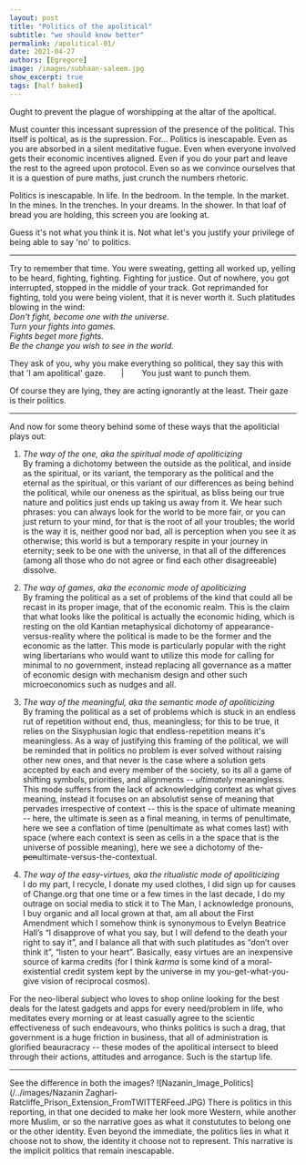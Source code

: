 ```yaml
---
layout: post
title: "Politics of the apolitical"
subtitle: "we should know better"
permalink: /apolitical-01/
date: 2021-04-27
authors: [Egregore]
image: /images/subhaan-saleem.jpg
show_excerpt: true
tags: [half baked]
---
```


Ought to prevent the plague of worshipping at the altar of the apoltical. 

Must counter this incessant supression of the presence of the political. This itself is poltical, as is the supression. For... Politics is inescapable. Even as you are absorbed in a silent meditative fugue. Even when everyone involved gets their economic incentives aligned. Even if you do your part and leave the rest to the agreed upon protocol. Even so as we convince ourselves that it is a question of pure maths, just crunch the numbers rhetoric. 

Politics is inescapable. In life. In the bedroom. In the temple. In the market. In the mines. In the trenches. In your dreams. In the shower. In that loaf of bread you are holding, this screen you are looking at. 

Guess it's not what you think it is. Not what let's you justify your privilege of being able to say 'no' to politics. 

-----

Try to remember that time. You were sweating, getting all worked up, yelling to be heard, fighting, fighting. Fighting for justice. Out of nowhere, you got interrupted, stopped in the middle of your track. Got reprimanded for fighting, told you were being violent, that it is never worth it. Such platitudes blowing in the wind: *<br/>
Don't fight, become one with the universe. <br/> Turn your fights into games. <br/>Fights beget more fights. <br/>Be the change you wish to see in the world.* 

They ask of you, why you make everything so political, they say this with that  'I am apolitical' gaze. &nbsp; &nbsp; &nbsp; &#124; &nbsp; &nbsp; &nbsp; &nbsp;You just want to punch them. 

Of course they are lying, they are acting ignorantly at the least. Their gaze is their politics.

-----

And now for some theory behind some of these ways that the apoliticial plays out:

1. *The way of the one, aka the spiritual mode of apoliticizing* <br/>By framing a dichotomy between the outside as the political, and inside as the spiritual, or its variant, the temporary as the political and the eternal as the spiritual, or this variant of our differences as being behind the political, while our oneness as the spiritual, as bliss being our true nature and politics just ends up taking us away from it. We hear such phrases: you can always look for the world to be more fair, or you can just return to your mind, for that is the root of all your troubles; the world is the way it is, neither good nor bad, all is perception when you see it as otherwise; this world is but a temporary respite in your journey in eternity; seek to be one with the universe, in that all of the differences (among all those who do not agree or find each other disagreeable) dissolve. 

2. *The way of games, aka the economic mode of apoliticizing* <br/> By framing the political as a set of problems of the kind that could all be recast in its proper image, that of the economic realm. This is the claim that what looks like the political is actually the economic hiding, which is resting on the old Kantian metaphysical dichotomy of appearance-versus-reality where the political is made to be the former and the economic as the latter. This mode is particularly popular with the right wing libertarians who would want to utilize this mode for calling for minimal to no government, instead replacing all governance as a matter of economic design with mechanism design and other such microeconomics such as nudges and all. 

3. *The way of the meaningful, aka the semantic mode of apoliticizing* <br/> By framing the political as a set of problems which is stuck in an endless rut of repetition without end, thus, meaningless; for this to be true, it relies on the Sisyphusian logic that endless-repetition means it's meaningless. As a way of justifying this framing of the political, we will be reminded that in politics no problem is ever solved without raising other new ones, and that never is the case where a solution gets accepted by each and every member of the society, so its all a game of shifting symbols, priorities, and alignments -- *ultimately* meaningless. This mode suffers from the lack of acknowledging context as what gives meaning, instead it focuses on an absolutist sense of meaning that pervades irrespective of context -- this is the space of ultimate meaning -- here, the ultimate is seen as a final meaning, in terms of penultimate, here we see a conflation of time (penultimate as what comes last) with space (where each context is seen as cells in a the space that is the universe of possible meaning), here we see a dichotomy of the-~~pen~~ultimate-versus-the-contextual. 

4. *The way of the easy-virtues, aka the ritualistic mode of apoliticizing* <br/>  I do my part, I recycle, I donate my used clothes, I did sign up for causes of Change.org that one time or a few times in the last decade, I do my outrage on social media to stick it to The Man, I acknowledge pronouns, I buy organic and all local grown at that, am all about the First Amendment which I somehow think is synonymous to Evelyn Beatrice Hall’s “I disapprove of what you say, but I will defend to the death your right to say it”, and I balance all that with such platitudes as “don’t over think it”, “listen to your heart”. Basically, easy virtues are an inexpensive source of karma credits (for I think _karma_ is some kind of a moral-existential credit system kept by the universe in my you-get-what-you-give vision of reciprocal cosmos).

For the neo-liberal subject who loves to shop online looking for the best deals for the latest gadgets and apps for every need/problem in life, who meditates every morning or at least casually agree to the scientic effectiveness of such endeavours, who thinks politics is such a drag, that government is a huge friction in business, that all of administration is glorified beauracracy -- these modes of the apolitical intersect to bleed through their actions, attitudes and arrogance. Such is the startup life. 

-----

See the difference in both the images?
![Nazanin_Image_Politics](/../images/Nazanin Zaghari-Ratcliffe_Prison_Extension_FromTWITTERFeed.JPG)
There is politics in this reporting, in that one decided to make her look more Western, while another more Muslim, or so the narrative goes as what it constututes to belong one or the other identity. Even beyond the immediate, the politics lies in what it choose not to show, the identity it choose not to represent. This narrative is the implicit politics that remain inescapable. 